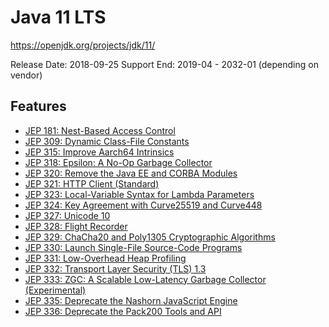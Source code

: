 Java 11 LTS
===========
https://openjdk.org/projects/jdk/11/

Release Date: 2018-09-25
Support End:  2019-04 - 2032-01 (depending on vendor)

## Features
- [JEP 181: Nest-Based Access Control](https://openjdk.org/jeps/181)
- [JEP 309: Dynamic Class-File Constants](https://openjdk.org/jeps/309)
- [JEP 315: Improve Aarch64 Intrinsics](https://openjdk.org/jeps/315)
- [JEP 318: Epsilon: A No-Op Garbage Collector](https://openjdk.org/jeps/318)
- [JEP 320: Remove the Java EE and CORBA Modules](https://openjdk.org/jeps/320)
- [JEP 321: HTTP Client (Standard)](https://openjdk.org/jeps/321)
- [JEP 323: Local-Variable Syntax for Lambda Parameters](https://openjdk.org/jeps/323)
- [JEP 324: Key Agreement with Curve25519 and Curve448](https://openjdk.org/jeps/324)
- [JEP 327: Unicode 10](https://openjdk.org/jeps/327)
- [JEP 328: Flight Recorder](https://openjdk.org/jeps/328)
- [JEP 329: ChaCha20 and Poly1305 Cryptographic Algorithms](https://openjdk.org/jeps/329)
- [JEP 330: Launch Single-File Source-Code Programs](https://openjdk.org/jeps/330)
- [JEP 331: Low-Overhead Heap Profiling](https://openjdk.org/jeps/331)
- [JEP 332: Transport Layer Security (TLS) 1.3](https://openjdk.org/jeps/332)
- [JEP 333: ZGC: A Scalable Low-Latency Garbage Collector (Experimental)](https://openjdk.org/jeps/333)
- [JEP 335: Deprecate the Nashorn JavaScript Engine](https://openjdk.org/jeps/335)
- [JEP 336: Deprecate the Pack200 Tools and API](https://openjdk.org/jeps/336)
